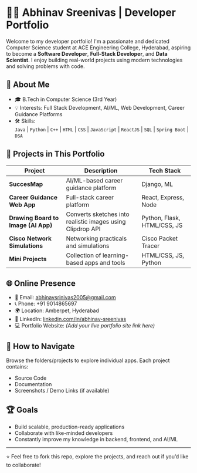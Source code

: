 # 👨‍💻 Abhinav Sreenivas | Developer Portfolio

Welcome to my developer portfolio! I'm a passionate and dedicated Computer Science student at ACE Engineering College, Hyderabad, aspiring to become a **Software Developer**, **Full-Stack Developer**, and **Data Scientist**. I enjoy building real-world projects using modern technologies and solving problems with code.

## 🚀 About Me

- 🎓 B.Tech in Computer Science (3rd Year)
- 💡 Interests: Full Stack Development, AI/ML, Web Development, Career Guidance Platforms
- 🛠️ Skills:  
  `Java` | `Python` | `C++` | `HTML` | `CSS` | `JavaScript` | `ReactJS` | `SQL` | `Spring Boot` | `DSA`

## 📁 Projects in This Portfolio

| Project | Description | Tech Stack |
|--------|-------------|------------|
| **SuccesMap** | AI/ML-based career guidance platform | Django, ML |
| **Career Guidance Web App** | Full-stack career platform | React, Express, Node |
| **Drawing Board to Image (AI App)** | Converts sketches into realistic images using Clipdrop API | Python, Flask, HTML/CSS, JS |
| **Cisco Network Simulations** | Networking practicals and simulations | Cisco Packet Tracer |
| **Mini Projects** | Collection of learning-based apps and tools | HTML/CSS, JS, Python |

## 🌐 Online Presence

- 📧 Email: abhinavsrinivas2005@gmail.com  
- 📞 Phone: +91 9014865697  
- 🌍 Location: Amberpet, Hyderabad  
- 💼 LinkedIn: [linkedin.com/in/abhinav-sreenivas](#)  
- 💻 Portfolio Website: *(Add your live portfolio site link here)*

## 📌 How to Navigate

Browse the folders/projects to explore individual apps. Each project contains:
- Source Code
- Documentation
- Screenshots / Demo Links (if available)

## 🏆 Goals

- Build scalable, production-ready applications
- Collaborate with like-minded developers
- Constantly improve my knowledge in backend, frontend, and AI/ML

---

⭐️ Feel free to fork this repo, explore the projects, and reach out if you’d like to collaborate!

